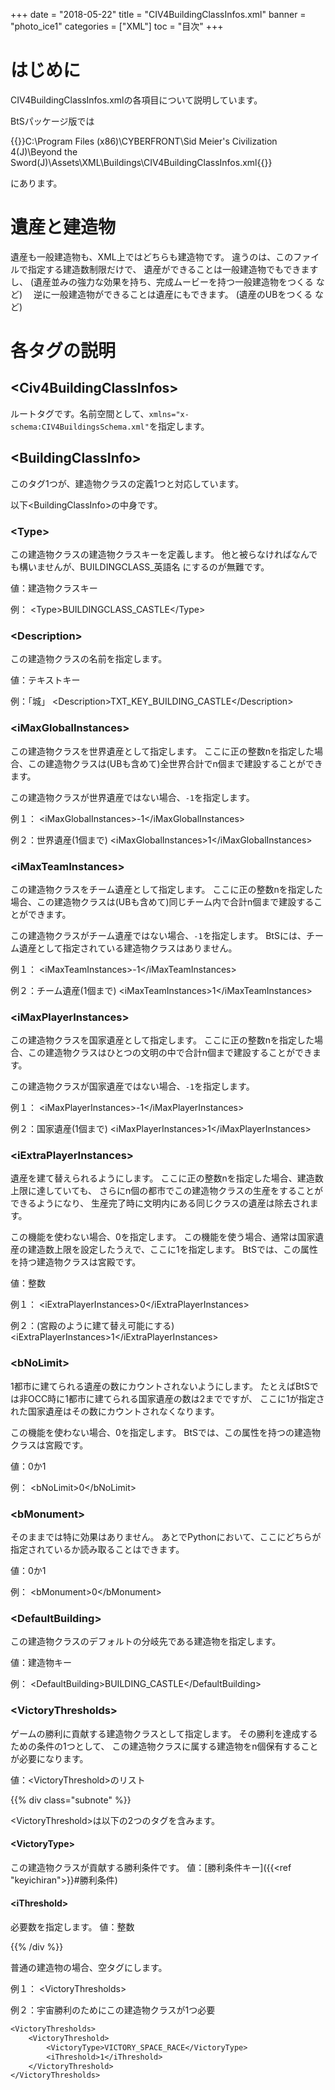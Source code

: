 +++
date = "2018-05-22"
title = "CIV4BuildingClassInfos.xml"
banner = "photo_ice1"
categories = ["XML"]
toc = "目次"
+++

# はじめに
CIV4BuildingClassInfos.xmlの各項目について説明しています。

BtSパッケージ版では

{{<path>}}C:\Program Files (x86)\CYBERFRONT\Sid Meier's Civilization 4(J)\Beyond the Sword(J)\Assets\XML\Buildings\CIV4BuildingClassInfos.xml{{</path>}}

にあります。

# 遺産と建造物
遺産も一般建造物も、XML上ではどちらも建造物です。
違うのは、このファイルで指定する建造数制限だけで、
遺産ができることは一般建造物でもできますし、
(遺産並みの強力な効果を持ち、完成ムービーを持つ一般建造物をつくる など)　
逆に一般建造物ができることは遺産にもできます。
(遺産のUBをつくる など)　

# 各タグの説明
## \<Civ4BuildingClassInfos\>
ルートタグです。名前空間として、`xmlns="x-schema:CIV4BuildingsSchema.xml"`を指定します。

## \<BuildingClassInfo\>
このタグ1つが、建造物クラスの定義1つと対応しています。

以下\<BuildingClassInfo\>の中身です。

<!--more-->


### \<Type\>
この建造物クラスの建造物クラスキーを定義します。
他と被らなければなんでも構いませんが、BUILDINGCLASS\_英語名 にするのが無難です。

値：建造物クラスキー

例：
\<Type\>BUILDINGCLASS\_CASTLE\</Type\>

### \<Description\>
この建造物クラスの名前を指定します。

値：テキストキー

例：「城」
\<Description\>TXT\_KEY\_BUILDING\_CASTLE\</Description\>

### \<iMaxGlobalInstances\>
この建造物クラスを世界遺産として指定します。
ここに正の整数nを指定した場合、この建造物クラスは(UBも含めて)全世界合計でn個まで建設することができます。

この建造物クラスが世界遺産ではない場合、`-1`を指定します。

例１：
\<iMaxGlobalInstances\>-1\</iMaxGlobalInstances\>

例２：世界遺産(1個まで)
\<iMaxGlobalInstances\>1\</iMaxGlobalInstances\>

### \<iMaxTeamInstances\>
この建造物クラスをチーム遺産として指定します。
ここに正の整数nを指定した場合、この建造物クラスは(UBも含めて)同じチーム内で合計n個まで建設することができます。

この建造物クラスがチーム遺産ではない場合、`-1`を指定します。
BtSには、チーム遺産として指定されている建造物クラスはありません。

例１：
\<iMaxTeamInstances\>-1\</iMaxTeamInstances\>

例２：チーム遺産(1個まで)
\<iMaxTeamInstances\>1\</iMaxTeamInstances\>

### \<iMaxPlayerInstances\>
この建造物クラスを国家遺産として指定します。
ここに正の整数nを指定した場合、この建造物クラスはひとつの文明の中で合計n個まで建設することができます。

この建造物クラスが国家遺産ではない場合、`-1`を指定します。

例１：
\<iMaxPlayerInstances\>-1\</iMaxPlayerInstances\>

例２：国家遺産(1個まで)
\<iMaxPlayerInstances\>1\</iMaxPlayerInstances\>

### \<iExtraPlayerInstances\>
遺産を建て替えられるようにします。
ここに正の整数nを指定した場合、建造数上限に達していても、
さらにn個の都市でこの建造物クラスの生産をすることができるようになり、
生産完了時に文明内にある同じクラスの遺産は除去されます。

この機能を使わない場合、0を指定します。
この機能を使う場合、通常は国家遺産の建造数上限を設定したうえで、ここに1を指定します。
BtSでは、この属性を持つ建造物クラスは宮殿です。

値：整数

例１：
\<iExtraPlayerInstances\>0\</iExtraPlayerInstances\>

例２：(宮殿のように建て替え可能にする)
\<iExtraPlayerInstances\>1\</iExtraPlayerInstances\>

### \<bNoLimit\>
1都市に建てられる遺産の数にカウントされないようにします。
たとえばBtSでは非OCC時に1都市に建てられる国家遺産の数は2までですが、
ここに1が指定された国家遺産はその数にカウントされなくなります。

この機能を使わない場合、0を指定します。
BtSでは、この属性を持つの建造物クラスは宮殿です。

値：0か1

例：
\<bNoLimit\>0\</bNoLimit\>

### \<bMonument\>
そのままでは特に効果はありません。
あとでPythonにおいて、ここにどちらが指定されているか読み取ることはできます。

値：0か1

例：
\<bMonument\>0\</bMonument\>

### \<DefaultBuilding\>
この建造物クラスのデフォルトの分岐先である建造物を指定します。

値：建造物キー

例：
\<DefaultBuilding\>BUILDING\_CASTLE\</DefaultBuilding\>

### \<VictoryThresholds\>
ゲームの勝利に貢献する建造物クラスとして指定します。
その勝利を達成するための条件の1つとして、
この建造物クラスに属する建造物をn個保有することが必要になります。

値：\<VictoryThreshold\>のリスト

{{% div class="subnote" %}}

\<VictoryThreshold\>は以下の2つのタグを含みます。

#### \<VictoryType\>
この建造物クラスが貢献する勝利条件です。
値：[勝利条件キー]({{<ref "keyichiran">}}#勝利条件)

#### \<iThreshold\>
必要数を指定します。
値：整数

{{% /div %}}

普通の建造物の場合、空タグにします。

例１：
\<VictoryThresholds\>

例２：宇宙勝利のためにこの建造物クラスが1つ必要
``` txt
<VictoryThresholds>
    <VictoryThreshold>
        <VictoryType>VICTORY_SPACE_RACE</VictoryType>
        <iThreshold>1</iThreshold>
    </VictoryThreshold>
</VictoryThresholds>
```
